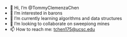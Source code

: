 - 👋 Hi, I’m @TommyClemenzaChen
- 👀 I’m interested in barons
- 🌱 I’m currently learning algorithms and data structures
- 💞️ I’m looking to collaborate on sweepiong mines
- 📫 How to reach me: tchen175@ucsc.edu

<!---
TommyClemenzaChen/TommyClemenzaChen is a ✨ special ✨ repository because its `README.md` (this file) appears on your GitHub profile.
You can click the Preview link to take a look at your changes.
--->
